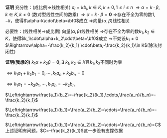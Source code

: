 **证明**
充分性：(成比例$\Rightarrow$线性相关)
$a_i=kb_i,k\in K,k\neq0,1\le i\le n$
$\Rightarrow\alpha=k\cdot\beta,k\in K,k\neq0$ (数对型线性空间的数乘)
$\Rightarrow\alpha-k\cdot\beta=\mathbf0$
$\Rightarrow$存在不全为零的数$1,-k$，使得$\alpha-k\cdot\beta=\bf0$成立
$\Rightarrow$向量$(\alpha,\beta)$线性相关

必要性：(线性相关$\Rightarrow$成比例)
向量$(\alpha,\beta)$线性相关
$\Rightarrow$存在不全为零的数$k_1,k_2\in K，$使得$k_1\cdot\alpha+k_2\cdot\beta=\bf0$成立
$\Rightarrow$不妨设$k_1\neq0$
$\Rightarrow\alpha=-\frac{k_2}{k_1}
\cdot\beta,-\frac{k_2}{k_1}\in K$(除法封闭性)

**证明(我想的)**
$k_1\alpha+k_2\beta=\mathbf0,\exists\ k_1,k_2\in K$且$k_1,k_2$不同时为零

$\Leftrightarrow k_1a_1+k_2b_1=0,\cdots,k_1a_n+k_2b_n=0$

$\Leftrightarrow k_1a_1=-k_2b_1,\cdots,k_1a_n=-k_2b_n$

$\Leftrightarrow\frac{a_1}{b_2}=-\frac{k_2}{k_1},\cdots,\frac{a_n}{b_n}=-\frac{k_2}{k_1}$

$\Leftrightarrow\frac{a_1}{b_1}=\frac{a_2}{b_2}=\cdots=\frac{a_n}{b_n}=-\frac{k_2}{k_1}$

$\Leftrightarrow\frac{a_1}{b_1}=\frac{a_2}{b_2}=\cdots=\frac{a_n}{b_n}=C$
上述证明有问题，$C=-\frac{k_2}{k_1}$这一步没有支撑依据